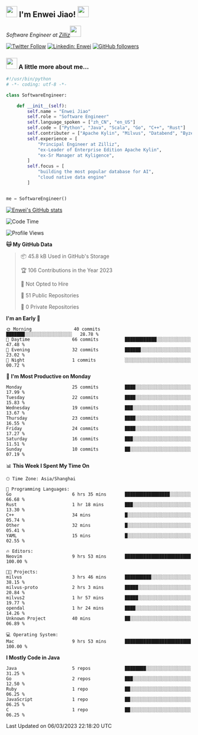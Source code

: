 <h2><img src="https://emojis.slackmojis.com/emojis/images/1531849430/4246/blob-sunglasses.gif?1531849430" width="30"/> I'm  Enwei Jiao! <img src="https://media.giphy.com/media/juBt25nT1KGys/giphy.gif" width=30> </h2>
<!-- <img align='right' src="https://media.giphy.com/media/M9gbBd9nbDrOTu1Mqx/giphy.gif" width="230"> -->
<p><em>Software Engineer at <a href="https://zilliz.com/">Zilliz</a><img src="https://media.giphy.com/media/WUlplcMpOCEmTGBtBW/giphy.gif" width="30"></em></p>

[![Twitter Follow](https://img.shields.io/twitter/follow/misteranmol?label=Follow)](https://twitter.com/intent/follow?screen_name=EnweiJiao)
[![Linkedin: Enwei](https://img.shields.io/badge/-enwei-blue?style=&logo=Linkedin&logoColor=white&link=https://www.linkedin.com/in/enwei-jiao-41192a97)](https://www.linkedin.com/in/enwei-jiao-41192a97/)
[![GitHub followers](https://img.shields.io/github/followers/jiaoew1991?label=Follow&style=social)](https://github.com/jiaoew1991)


### <img src="https://media.giphy.com/media/VgCDAzcKvsR6OM0uWg/giphy.gif" width="30"> A little more about me...  

```python
#!/usr/bin/python
# -*- coding: utf-8 -*-

class SoftwareEngineer:

    def __init__(self):
        self.name = "Enwei Jiao"
        self.role = "Software Engineer"
        self.language_spoken = ["zh_CN", "en_US"]
        self.code = ["Python", "Java", "Scala", "Go", "C++", "Rust"]
        self.contributer = ["Apache Kylin", "Milvus", "Databend", "Byzer-Lang"]
        self.experience = [
            "Principal Engineer at Zilliz",
            "ex-Leader of Enterprise Edition Apache Kylin",
            "ex-Sr Manager at Kyligence",
        ]
        self.focus = [
            "building the most popular database for AI",
            "cloud native data engine"
        ]


me = SoftwareEngineer()
```

[![Enwei's GitHub stats](https://github-readme-stats.vercel.app/api?username=jiaoew1991&count_private=true&show_icons=true)](https://github.com/jiaoew1991/jiaoew1991)

<!-- [![Top Langs](https://github-readme-stats.vercel.app/api/top-langs/?username=jiaoew1991&layout=compact)](https://github.com/jiaoew1991/jiaoew1991) -->

<!--START_SECTION:waka-->
![Code Time](http://img.shields.io/badge/Code%20Time-548%20hrs%2049%20mins-blue)

![Profile Views](http://img.shields.io/badge/Profile%20Views-14-blue)

**🐱 My GitHub Data** 

> 📦 45.8 kB Used in GitHub's Storage 
 > 
> 🏆 106 Contributions in the Year 2023
 > 
> 🚫 Not Opted to Hire
 > 
> 📜 51 Public Repositories 
 > 
> 🔑 0 Private Repositories 
 > 
**I'm an Early 🐤** 

```text
🌞 Morning                40 commits          ███████░░░░░░░░░░░░░░░░░░   28.78 % 
🌆 Daytime                66 commits          ████████████░░░░░░░░░░░░░   47.48 % 
🌃 Evening                32 commits          ██████░░░░░░░░░░░░░░░░░░░   23.02 % 
🌙 Night                  1 commits           ░░░░░░░░░░░░░░░░░░░░░░░░░   00.72 % 
```
📅 **I'm Most Productive on Monday** 

```text
Monday                   25 commits          ████░░░░░░░░░░░░░░░░░░░░░   17.99 % 
Tuesday                  22 commits          ████░░░░░░░░░░░░░░░░░░░░░   15.83 % 
Wednesday                19 commits          ███░░░░░░░░░░░░░░░░░░░░░░   13.67 % 
Thursday                 23 commits          ████░░░░░░░░░░░░░░░░░░░░░   16.55 % 
Friday                   24 commits          ████░░░░░░░░░░░░░░░░░░░░░   17.27 % 
Saturday                 16 commits          ███░░░░░░░░░░░░░░░░░░░░░░   11.51 % 
Sunday                   10 commits          ██░░░░░░░░░░░░░░░░░░░░░░░   07.19 % 
```


📊 **This Week I Spent My Time On** 

```text
🕑︎ Time Zone: Asia/Shanghai

💬 Programming Languages: 
Go                       6 hrs 35 mins       █████████████████░░░░░░░░   66.68 % 
Rust                     1 hr 18 mins        ███░░░░░░░░░░░░░░░░░░░░░░   13.30 % 
C++                      34 mins             █░░░░░░░░░░░░░░░░░░░░░░░░   05.74 % 
Other                    32 mins             █░░░░░░░░░░░░░░░░░░░░░░░░   05.41 % 
YAML                     15 mins             █░░░░░░░░░░░░░░░░░░░░░░░░   02.55 % 

🔥 Editors: 
Neovim                   9 hrs 53 mins       █████████████████████████   100.00 % 

🐱‍💻 Projects: 
milvus                   3 hrs 46 mins       ██████████░░░░░░░░░░░░░░░   38.15 % 
milvus-proto             2 hrs 3 mins        █████░░░░░░░░░░░░░░░░░░░░   20.84 % 
milvus2                  1 hr 57 mins        █████░░░░░░░░░░░░░░░░░░░░   19.77 % 
opendal                  1 hr 24 mins        ████░░░░░░░░░░░░░░░░░░░░░   14.26 % 
Unknown Project          40 mins             ██░░░░░░░░░░░░░░░░░░░░░░░   06.89 % 

💻 Operating System: 
Mac                      9 hrs 53 mins       █████████████████████████   100.00 % 
```

**I Mostly Code in Java** 

```text
Java                     5 repos             ████████░░░░░░░░░░░░░░░░░   31.25 % 
Go                       2 repos             ███░░░░░░░░░░░░░░░░░░░░░░   12.50 % 
Ruby                     1 repo              ██░░░░░░░░░░░░░░░░░░░░░░░   06.25 % 
JavaScript               1 repo              ██░░░░░░░░░░░░░░░░░░░░░░░   06.25 % 
C                        1 repo              ██░░░░░░░░░░░░░░░░░░░░░░░   06.25 % 
```




 Last Updated on 06/03/2023 22:18:20 UTC
<!--END_SECTION:waka-->
